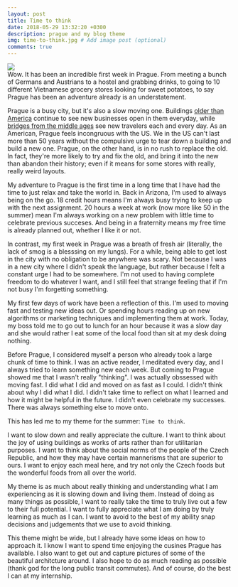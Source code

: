 ```yaml
---
layout: post
title: Time to think
date: 2018-05-29 13:32:20 +0300
description: prague and my blog theme
img: time-to-think.jpg # Add image post (optional)
comments: true
---
```

<div class="img_row">
    <img class="col three" src="{{ site.baseurl }}/assets/img/time-to-think/time-to-think.jpg">
</div>
Wow. It has been an incredible first week in Prague. From meeting a bunch of Germans and Austrians to a hostel and grabbing drinks, to going to 10 different Vietnamese grocery stores looking for sweet potatoes, to say Prague has been an adventure already is an understatement.

Prague is a busy city, but it's also a slow moving one. Buildings [older than America][500-year-old-building-turned-resteraunt] continue to see new businesses open in them everyday, while [bridges from the middle ages][charles-bridge] see new travelers each and every day. As an American, Prague feels incongruous with the US. We in the US can't last more than 50 years without the compulsive urge to tear down a building and build a new one. Prague, on the other hand, is in no rush to replace the old. In fact, they're more likely to try and fix the old, and bring it into the new than abandon their history; even if it means for some stores with really, really weird layouts.

My adventure to Prague is the first time in a long time that I have had the time to just relax and take the world in. Back in Arizona, I'm used to always being on the go. 18 credit hours means I'm always busy trying to keep up with the next assignment. 20 hours a week at work (now more like 50 in the summer) mean I'm always working on a new problem with little time to celebrate previous succeses. And being in a fraternity means my free time is already planned out, whether I like it or not.

In contrast, my first week in Prague was a breath of fresh air (literally, the lack of smog is a blesssing on my lungs). For a while, being able to get lost in the city with no obligation to be anywhere was scary. Not because I was in a new city where I didn't speak the language, but rather because I felt a constant urge I had to be somewhere. I'm not used to having complete freedom to do whatever I want, and I still feel that strange feeling that if I'm not busy I'm forgetting something.

My first few days of work have been a reflection of this. I'm used to moving fast and testing new ideas out. Or spending hours reading up on new algorithms or marketing techniques and implementing them at work. Today, my boss told me to go out to lunch for an hour because it was a slow day and she would rather I eat some of the local food than sit at my desk doing nothing.

Before Prague, I considered myself a person who already took a large chunk of time to think. I was an active reader, I meditated every day, and I always tried to learn something new each week. But coming to Prague showed me that I wasn't really "thinking". I was actually obssessed with moving fast. I did what I did and moved on as fast as I could. I didn't think about why I did what I did. I didn't take time to reflect on what I learned and how it might be helpful in the future. I didn't even celebrate my successes. There was always something else to move onto.

This has led me to my theme for the summer: `Time to think`.

I want to slow down and really appreciate the culture. I want to think about the joy of using buildings as works of arts rather than for utilitarian purposes. I want to think about the social norms of the people of the Czech Republic, and how they may have certain mannerisms that are superior to ours. I want to enjoy each meal here, and try not only the Czech foods but the wonderful foods from all over the world.

My theme is as much about really thinking and understanding what I am experiencing as it is slowing down and living them. Instead of doing as many things as possible, I want to really take the time to truly live out a few to their full potential. I want to fully appreciate what I am doing by truly learning as much as I can. I want to avoid to the best of my ability snap decisions and judgements that we use to avoid thinking.

This theme might be wide, but I already have some ideas on how to approach it. I know I want to spend time enjoying the cusines Prague has available. I also want to get out and capture pictures of some of the beautiful architcture around. I also hope to do as much reading as possible (thank god for the long public transit commutes). And of course, do the best I can at my internship.



[500-year-old-building-turned-resteraunt]: http://www.lehkahlava.cz/en_home.htm
[charles-bridge]:   https://www.google.com/url?sa=t&rct=j&q=&esrc=s&source=web&cd=1&cad=rja&uact=8&ved=0ahUKEwjQ09nJ8qvbAhUCVywKHaEyC1cQFggpMAA&url=https%3A%2F%2Fen.wikipedia.org%2Fwiki%2FCharles_Bridge&usg=AOvVaw349FpWXEZssvVVeRBlTRP8
[jekyll-talk]: https://talk.jekyllrb.com/
